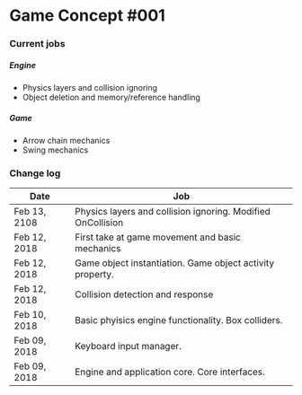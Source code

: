 # Game Concept #001
### Current jobs
##### Engine
* Physics layers and collision ignoring
* Object deletion and memory/reference handling
##### Game
* Arrow chain mechanics
* Swing mechanics
### Change log

| Date | Job |
| ------------ | --------------------------------------------------------------	|
| Feb 13, 2108 | Physics layers and collision ignoring. Modified OnCollision	|
| Feb 12, 2018 | First take at game movement and basic mechanics 				|
| Feb 12, 2018 | Game object instantiation. Game object activity property. 		|
| Feb 12, 2018 | Collision detection and response 								|
| Feb 10, 2018 | Basic phyisics engine functionality. Box colliders. 			| 
| Feb 09, 2018 | Keyboard input manager. 										|
| Feb 09, 2018 | Engine and application core. Core interfaces. 					|
